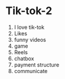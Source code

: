 # Tik-tok-2

1. I love tik-tok 
2. Likes
3. funny videos
5. game
1. Reels 
2. chatbox
3. payment structure
4. communicate 

